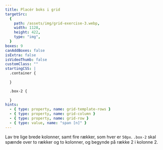 ```yaml
---
title: Placér boks i grid
targetSrc:
  {
    path: /assets/img/grid-exercise-3.webp,
    width: 1128,
    height: 422,
    type: "img",
  }
boxes: 9
canAddBoxes: false
isExtra: false
isVideoThumb: false
customClass: ""
startingCSS: |
  .container {
    
  }

  .box-2 {
    
  }
hints:
  - { type: property, name: grid-template-rows }
  - { type: property, name: grid-column }
  - { type: property, name: grid-row }
  - { type: value, name: "span [n]" }
---
```


Lav tre lige brede kolonner, samt fire rækker, som hver er <code data-type="value">50px</code>. <code class="token selector">.box-2</code> skal spænde over to rækker og to kolonner, og begynde på række 2 i kolonne 2.
